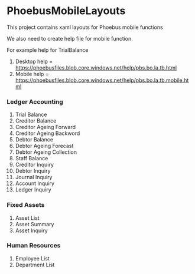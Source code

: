 # PhoebusMobileLayouts
This project contains xaml layouts for Phoebus mobile functions

We also need to create help file for mobile function.

For example help for TrialBalance

  1. Desktop help = https://phoebusfiles.blob.core.windows.net/help/pbs.bo.la.tb.html
  2. Mobile help = https://phoebusfiles.blob.core.windows.net/help/pbs.bo.la.tb.mobile.html



### Ledger Accounting
  1. Trial Balance
  2. Creditor Balance 
  3. Creditor Ageing Forward
  4. Creditor Ageing Backword
  5. Debtor Balance
  6. Debtor Ageing Forecast
  7. Debtor Ageing Collection
  8. Staff Balance
  9. Creditor Inquiry
  10. Debtor Inquiry
  11. Journal Inquiry
  12. Account Inquiry
  13. Ledger Inquiry


### Fixed Assets

  1. Asset List
  2. Asset Summary
  3. Asset Inquiry

### Human Resources

  1. Employee List
  2. Department List
  
